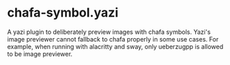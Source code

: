 # chafa-symbol.yazi

A yazi plugin to deliberately preview images with chafa symbols. Yazi's image previewer cannot fallback to chafa properly in some use cases. For example, when running with alacritty and sway, only ueberzugpp is allowed to be image previewer.
